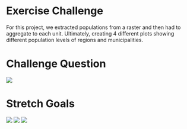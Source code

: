 # Exercise Challenge
For this project, we extracted populations from a raster and then had to aggregate to each unit. Ultimately, creating 4 different plots showing different population levels of regions and municipalities.

# Challenge Question
<img src="https://raw.githubusercontent.com/VictorGedeck/data100/master/dnk_pop20.png">

# Stretch Goals
<img src="https://raw.githubusercontent.com/VictorGedeck/data100/master/dnk_pop20adm2.png">
<img src="https://raw.githubusercontent.com/VictorGedeck/data100/master/dnk_pop20adm1and2.png">
<img src="https://raw.githubusercontent.com/VictorGedeck/data100/master/denmark.gif">

